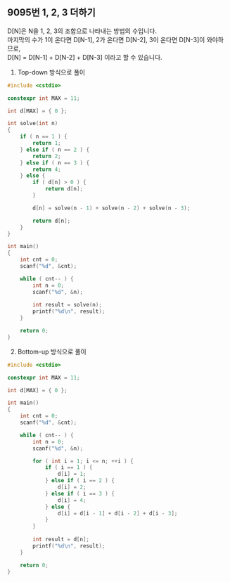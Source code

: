 9095번 1, 2, 3 더하기
-------------------

D[N]은 N을 1, 2, 3의 조합으로 나타내는 방법의 수입니다.  
마지막의 수가 1이 온다면 D[N-1], 2가 온다면 D[N-2], 3이 온다면 D[N-3]이 와야하므로,  
D[N] = D[N-1] + D[N-2] + D[N-3] 이라고 할 수 있습니다.

1. Top-down 방식으로 풀이

~~~cpp
#include <cstdio>

constexpr int MAX = 11;

int d[MAX] = { 0 };

int solve(int n)
{
    if ( n == 1 ) {
        return 1;
    } else if ( n == 2 ) {
        return 2;
    } else if ( n == 3 ) {
        return 4;
    } else {
        if ( d[n] > 0 ) {
            return d[n];
        }

        d[n] = solve(n - 1) + solve(n - 2) + solve(n - 3);

        return d[n];
    }
}

int main()
{
    int cnt = 0;
    scanf("%d", &cnt);

    while ( cnt-- ) {
        int n = 0;
        scanf("%d", &n);
        
        int result = solve(n);
        printf("%d\n", result);
    }

    return 0;
}
~~~

2. Bottom-up 방식으로 풀이  

~~~ cpp
#include <cstdio>

constexpr int MAX = 11;

int d[MAX] = { 0 };

int main()
{
    int cnt = 0;
    scanf("%d", &cnt);

    while ( cnt-- ) {
        int n = 0;
        scanf("%d", &n);

        for ( int i = 1; i <= n; ++i ) {
            if ( i == 1 ) {
                d[i] = 1;
            } else if ( i == 2 ) {
                d[i] = 2;
            } else if ( i == 3 ) {
                d[i] = 4;
            } else {
                d[i] = d[i - 1] + d[i - 2] + d[i - 3];
            }
        }
        
        int result = d[n];
        printf("%d\n", result);
    }

    return 0;
}
~~~